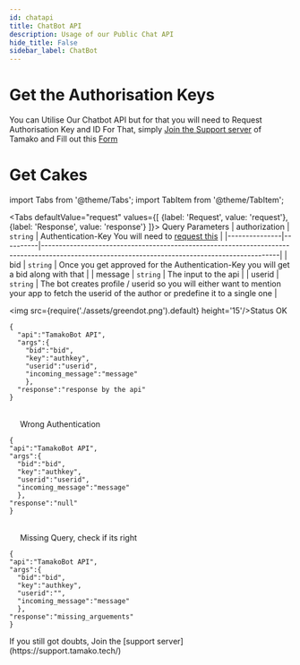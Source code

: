 ```yaml
---
id: chatapi
title: ChatBot API
description: Usage of our Public Chat API
hide_title: False
sidebar_label: ChatBot
---
```

# Get the Authorisation Keys
You can Utilise Our Chatbot API but for that you will need to Request Authorisation Key and ID
For That, simply [Join the Support server](https://support.tamako.tech) of Tamako and Fill out this [Form](https://api.tamako.tech/)

# Get Cakes

import Tabs from '@theme/Tabs';
import TabItem from '@theme/TabItem';

<Tabs
  defaultValue="request"
  values={[
    {label: 'Request', value: 'request'},
    {label: 'Response', value: 'response'}
  ]}>
  <TabItem value="request">Query Parameters
  | authorization | `string` | Authentication-Key You will need to [request this](https://requests.tamako.tech/)                                                              |
|---------------|----------|------------------------------------------------------------------------------------------------------------------------------------------------|
| bid           | `string` | Once you get approved for the Authentication-Key you will get a bid along with that                                                            |
| message       | `string` | The input to the api                                                                                                                           |
| userid        | `string` | The bot creates profile / userid so you will either want to mention your app to fetch the userid of the author or predefine it to a single one |
  </TabItem>

  <TabItem value="response"><img src={require('./assets/greendot.png').default} height='15'/>Status OK

```
{
  "api":"TamakoBot API",
  "args":{
    "bid":"bid",
    "key":"authkey",
    "userid":"userid",
    "incoming_message":"message"
    },
  "response":"response by the api"
}
```

<br/>
<img src={require('./assets/reddot.png').default} height='15'/> Wrong Authentication

```title="https://api.tamako.tech/chat?authorization=authkey&bid=bid&user=userid&message=message"
{
"api":"TamakoBot API",
"args":{
  "bid":"bid",
  "key":"authkey",
  "userid":"userid",
  "incoming_message":"message"
  },
"response":"null"
}
```
<br/>
<img src={require('./assets/reddot.png').default} height='15'/> Missing Query, check if its right

```
{
"api":"TamakoBot API",
"args":{
  "bid":"bid",
  "key":"authkey",
  "userid":"",
  "incoming_message":"message"
  },
"response":"missing_arguements"
}
```
  </TabItem>
</Tabs>
If you still got doubts, Join the [support server](https://support.tamako.tech/)
